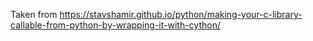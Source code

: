Taken from https://stavshamir.github.io/python/making-your-c-library-callable-from-python-by-wrapping-it-with-cython/ 